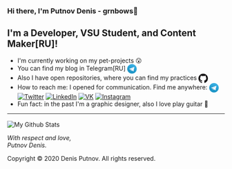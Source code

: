 ### Hi there, I'm Putnov Denis - grnbows👋

## I'm a Developer, VSU Student, and Content Maker[RU]!

- I'm currently working on my pet-projects 😮
- You can find my blog in Telegram[RU] <a href="https://t.me/prog_way_blog"><img align="center" alt="Telegram Channel" width="22px" src="https://raw.githubusercontent.com/github/explore/80688e429a7d4ef2fca1e82350fe8e3517d3494d/topics/telegram/telegram.png" /></a>
- Also I have open repositories, where you can find my practices <a href="https://github.com/grnbows?tab=repositories"><img align="center" alt="Repositories" width="22px" src="https://raw.githubusercontent.com/github/explore/78df643247d429f6cc873026c0622819ad797942/topics/github/github.png" /></a>
- How to reach me: I opened for communication. Find me anywhere: 
<a href="https://t.me/grnbows"><img align="center" alt="Telegram" width="22px" src="https://raw.githubusercontent.com/github/explore/80688e429a7d4ef2fca1e82350fe8e3517d3494d/topics/telegram/telegram.png" /></a> 
<a href="https://twitter.com/grnbows"><img align="center" alt="Twitter" width="22px" src="https://cdn.worldvectorlogo.com/logos/twitter-3.svg" /></a>
<a href="https://www.linkedin.com/in/grnbows/"><img align="center" alt="LinkedIn" width="22px" src="https://cdn.worldvectorlogo.com/logos/linkedin-icon.svg" /></a>
<a href="https://vk.com/grnbows"><img align="center" alt="VK" width="22px" src="https://cdn.worldvectorlogo.com/logos/vkcom.svg" /></a> 
<a href="https://www.instagram.com/grnbows/"><img align="center" alt="Instagram" width="22px" src="https://cdn.worldvectorlogo.com/logos/instagram-2-1.svg" /></a>
- Fun fact: in the past I'm a graphic designer, also I love play guitar 🎸

---

<img align="center" alt="My Github Stats" src="https://github-readme-stats.codestackr.vercel.app/api?username=grnbows&show_icons=true&hide_border=true&show_owner=true&theme=buefy&hide=contribs,prs" />

<i>With respect and love,<br>Putnov Denis.</i>

Copyright © 2020 Denis Putnov. All rights reserved.
